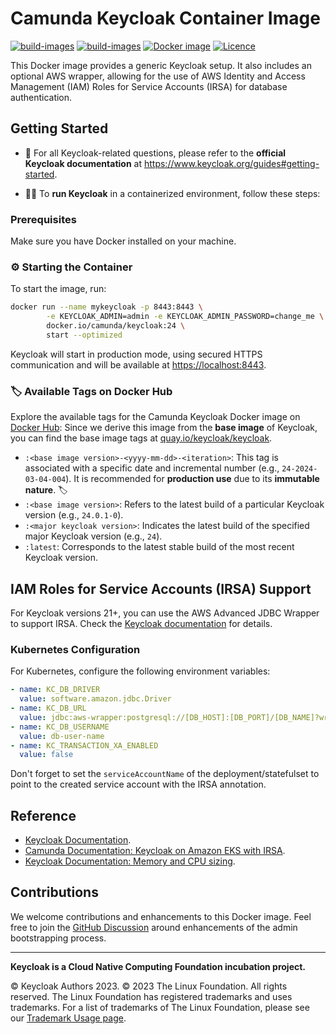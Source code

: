 # Camunda Keycloak Container Image

[![build-images](https://img.shields.io/badge/Camunda-FC5D0D)](https://www.camunda.com/)
[![build-images](https://github.com/camunda/keycloak/actions/workflows/build-images.yml/badge.svg?branch=main)](https://github.com/camunda/keycloak/actions/workflows/build-images.yml)
[![Docker image](https://img.shields.io/badge/docker.io%2Fcamunda%2Fkeycloak-e4f0fb?logo=docker&label=docker%20amd64,arm64)](https://hub.docker.com/r/camunda/keycloak)
[![Licence](https://img.shields.io/github/license/camunda/keycloak)](https://github.com/camunda/keycloak/blob/master/LICENSE)

This Docker image provides a generic Keycloak setup. It also includes an optional AWS wrapper, allowing for the use of AWS Identity and Access Management (IAM) Roles for Service Accounts (IRSA) for database authentication.

## Getting Started

- 📘 For all Keycloak-related questions, please refer to the **official Keycloak documentation** at https://www.keycloak.org/guides#getting-started.

-  🐳🚀 To **run Keycloak** in a containerized environment, follow these steps:

### Prerequisites

Make sure you have Docker installed on your machine.

### ⚙️ Starting the Container

To start the image, run:

```bash
docker run --name mykeycloak -p 8443:8443 \
        -e KEYCLOAK_ADMIN=admin -e KEYCLOAK_ADMIN_PASSWORD=change_me \
        docker.io/camunda/keycloak:24 \
        start --optimized
```

Keycloak will start in production mode, using secured HTTPS communication and will be available at [https://localhost:8443](https://localhost:8443).

### 🏷️ Available Tags on Docker Hub

Explore the available tags for the Camunda Keycloak Docker image on [Docker Hub](https://hub.docker.com/r/camunda/keycloak/tags):
Since we derive this image from the __base image__ of Keycloak, you can find the base image tags at [quay.io/keycloak/keycloak](https://quay.io/repository/keycloak/keycloak?tab=tags&tag=latest).

- `:<base image version>-<yyyy-mm-dd>-<iteration>`: This tag is associated with a specific date and incremental number (e.g., `24-2024-03-04-004`). It is recommended for **production use** due to its **immutable nature**. 🏷️
- `:<base image version>`: Refers to the latest build of a particular Keycloak version (e.g., `24.0.1-0`).
- `:<major keycloak version>`: Indicates the latest build of the specified major Keycloak version (e.g., `24`).
- `:latest`: Corresponds to the latest stable build of the most recent Keycloak version.

## IAM Roles for Service Accounts (IRSA) Support

For Keycloak versions 21+, you can use the AWS Advanced JDBC Wrapper to support IRSA. Check the [Keycloak documentation](https://www.keycloak.org/server/containers) for details.

### Kubernetes Configuration

For Kubernetes, configure the following environment variables:

```yaml
- name: KC_DB_DRIVER
  value: software.amazon.jdbc.Driver
- name: KC_DB_URL
  value: jdbc:aws-wrapper:postgresql://[DB_HOST]:[DB_PORT]/[DB_NAME]?wrapperPlugins=iam
- name: KC_DB_USERNAME
  value: db-user-name
- name: KC_TRANSACTION_XA_ENABLED
  value: false
```

Don't forget to set the `serviceAccountName` of the deployment/statefulset to point to the created service account with the IRSA annotation.

## Reference

- [Keycloak Documentation](https://www.keycloak.org/documentation).
- [Camunda Documentation: Keycloak on Amazon EKS with IRSA](https://docs.camunda.io/docs/self-managed/platform-deployment/helm-kubernetes/platforms/amazon-eks/irsa/).
- [Keycloak Documentation: Memory and CPU sizing](https://www.keycloak.org/high-availability/concepts-memory-and-cpu-sizing).

## Contributions

We welcome contributions and enhancements to this Docker image. Feel free to join the [GitHub Discussion](https://github.com/camunda/keycloak/issues) around enhancements of the admin bootstrapping process.

---

**Keycloak is a Cloud Native Computing Foundation incubation project.**

© Keycloak Authors 2023. © 2023 The Linux Foundation. All rights reserved. The Linux Foundation has registered trademarks and uses trademarks. For a list of trademarks of The Linux Foundation, please see our [Trademark Usage page](https://www.linuxfoundation.org/trademark-usage/).
